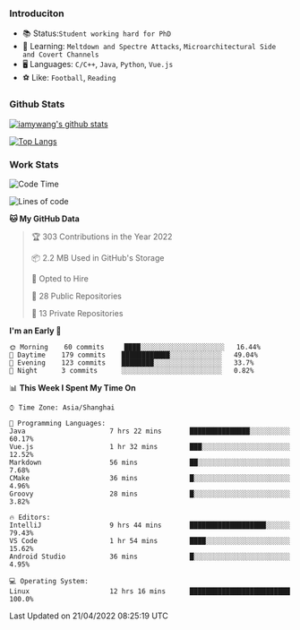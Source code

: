 ### Introduciton

- 📚 Status:`Student working hard for PhD`
- 🔎 Learning: `Meltdown and Spectre Attacks`, `Microarchitectural Side and Covert Channels`
- 🖥️ Languages: `C/C++`, `Java`, `Python`, `Vue.js`
- ⚽ Like: `Football`, `Reading`

### Github Stats

[![iamywang's github stats](https://github-readme-stats.vercel.app/api?username=iamywang&count_private=true&show_icons=true)]()

[![Top Langs](https://github-readme-stats.vercel.app/api/top-langs/?username=iamywang&layout=compact)]()

### Work Stats

<!--START_SECTION:waka-->
![Code Time](http://img.shields.io/badge/Code%20Time-275%20hrs%2011%20mins-blue)

![Lines of code](https://img.shields.io/badge/From%20Hello%20World%20I%27ve%20Written-275%20Thousand%20lines%20of%20code-blue)

**🐱 My GitHub Data** 

> 🏆 303 Contributions in the Year 2022
 > 
> 📦 2.2 MB Used in GitHub's Storage 
 > 
> 💼 Opted to Hire
 > 
> 📜 28 Public Repositories 
 > 
> 🔑 13 Private Repositories  
 > 
**I'm an Early 🐤** 

```text
🌞 Morning    60 commits     ████░░░░░░░░░░░░░░░░░░░░░   16.44% 
🌆 Daytime    179 commits    ████████████░░░░░░░░░░░░░   49.04% 
🌃 Evening    123 commits    ████████░░░░░░░░░░░░░░░░░   33.7% 
🌙 Night      3 commits      ░░░░░░░░░░░░░░░░░░░░░░░░░   0.82%

```


📊 **This Week I Spent My Time On** 

```text
⌚︎ Time Zone: Asia/Shanghai

💬 Programming Languages: 
Java                     7 hrs 22 mins       ███████████████░░░░░░░░░░   60.17% 
Vue.js                   1 hr 32 mins        ███░░░░░░░░░░░░░░░░░░░░░░   12.52% 
Markdown                 56 mins             ██░░░░░░░░░░░░░░░░░░░░░░░   7.68% 
CMake                    36 mins             █░░░░░░░░░░░░░░░░░░░░░░░░   4.96% 
Groovy                   28 mins             █░░░░░░░░░░░░░░░░░░░░░░░░   3.82%

🔥 Editors: 
IntelliJ                 9 hrs 44 mins       ███████████████████░░░░░░   79.43% 
VS Code                  1 hr 54 mins        ████░░░░░░░░░░░░░░░░░░░░░   15.62% 
Android Studio           36 mins             █░░░░░░░░░░░░░░░░░░░░░░░░   4.95%

💻 Operating System: 
Linux                    12 hrs 16 mins      █████████████████████████   100.0%

```


 Last Updated on 21/04/2022 08:25:19 UTC
<!--END_SECTION:waka-->

